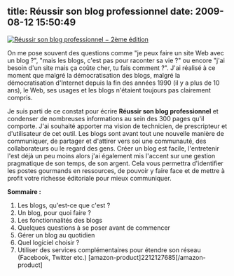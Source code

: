 title: Réussir son blog professionnel
date: 2009-08-12 15:50:49
---

[![Réussir son blog professionnel − 2ème édition](/images/2009/08/reussir-son-blog-professionnel-2eme-edition-nq8-252x300.png)](http://amzn.to/blog-professionnel)

On me pose souvent des questions comme "je peux faire un site Web avec un blog ?", "mais les blogs, c'est pas pour raconter sa vie ?" ou encore "j'ai  besoin d'un site mais ça coûte cher, tu fais comment ?". J'ai réalisé à ce moment que malgré la démocratisation des blogs, malgré la démocratisation d'Internet depuis la fin des années 1990 (il y a plus de 10 ans), le Web, ses usages et les blogs n'étaient toujours pas clairement compris.

Je suis parti de ce constat pour écrire **Réussir son blog professionnel** et condenser de nombreuses informations au sein des 300 pages qu'il comporte. J'ai souhaité apporter ma vision de technicien, de prescripteur et d'utilisateur de cet outil. Les blogs sont avant tout une nouvelle manière de communiquer, de partager et d'attirer vers soi une communauté, des collaborateurs ou le regard des gens.
Créer un blog est facile, l'entretenir l'est déjà un peu moins alors j'ai également mis l'accent sur une gestion pragmatique de son temps, de son argent. Cela vous permettra d'identifier les postes gourmands en ressources, de pouvoir y faire face et de mettre à profit votre richesse éditoriale pour mieux communiquer.

**Sommaire :**

1.  Les blogs, qu'est-ce que c'est ?
2.  Un blog, pour quoi faire ?
3.  Les fonctionnalités des blogs
4.  Quelques questions à se poser avant de commencer
5.  Gérer un blog au quotidien
6.  Quel logiciel choisir ?
7.  Utiliser des services complémentaires pour étendre son réseau (Facebook, Twitter etc.)
[amazon-product]2212127685[/amazon-product]